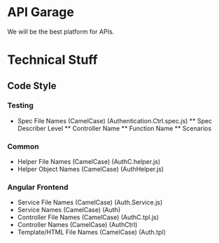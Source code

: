 
API Garage
============
We will be the best platform for APIs.

Technical Stuff
===============

Code Style
----------

### Testing ###
* Spec File Names (CamelCase) (Authentication.Ctrl.spec.js)
** Spec Describer Level
** Controller Name
** Function Name
** Scenarios

### Common ###
* Helper File Names (CamelCase) (AuthC.helper.js)
* Helper Object Names (CamelCase) (AuthHelper.js)

### Angular Frontend ###
* Service File Names (CamelCase) (Auth.Service.js)
* Service Names (CamelCase) (Auth)
* Controller File Names (CamelCase) (AuthC.tpl.js)
* Controller Names (CamelCase) (AuthCtrl)
* Template/HTML File Names (CamelCase) (Auth.tpl)
